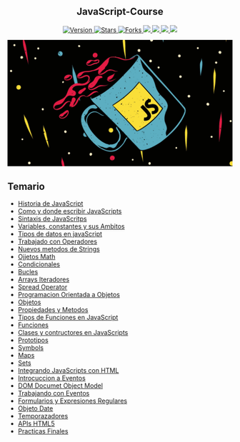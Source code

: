 <h2 align="center"> JavaScript-Course</h2>

<p align="center">
  
  <a href="https://github.com/BrianMarquez3/PHP-Course/tags">
    <img src="https://img.shields.io/github/tag/BrianMarquez3/PHP-Course.svg?label=version&style=flat" alt="Version">
  </a>
  <a href="https://github.com/BrianMarquez3/PHP-Course/stargazers">
    <img src="https://img.shields.io/github/stars/BrianMarquez3/PHP-Course.svg?style=flat" alt="Stars">
  </a>
  <a href="https://github.com/BrianMarquez3/PHP-Course/network">
    <img src="https://img.shields.io/github/forks/BrianMarquez3/PHP-Course.svg?style=flat" alt="Forks">
  </a>
  <a href="https://github.com/BrianMarquez3/C-Plus-Plus-Course/network">
    <img src="https://img.shields.io/badge/coverage-80%25-yellowgreen">
  </a>
   <a href="https://github.com/BrianMarquez3/C-Plus-Plus-Course/network">
    <img src="https://img.shields.io/badge/gem-2.2.0-blue">
  </a>
   <a href="https://github.com/BrianMarquez3/C-Plus-Plus-Course/network">
    <img src="https://img.shields.io/badge/dependencies-out%20of%20date-orange">
  </a>
   <a href="https://github.com/BrianMarquez3/C-Plus-Plus-Course/network">
    <img src="https://img.shields.io/badge/codacy-A-green">
  </a>
</p>
  
![javascripts](./images/taza.png)

## Temario
- [Historia de JavaScript](#Que-es-PHP)
- [Como y donde escribir JavaScripts](#Cualidades)
- [Sintaxis de JavaScritps](#Desarrollo-Web)
- [Variables, constantes y sus Ambitos](#Servidores)
- [Tipos de datos en javaScript](#La-Web-Dinamica)
- [Trabajado con Operadores](#XAMPP)
- [Nuevos metodos de Strings](#Servidor-Portable)
- [Ojjetos Math](#Post-Instalacion)
- [Condicionales](#Entorno-de-Desarrollo)
- [Bucles](#Codigo)
- [Arrays Iteradores](#Cadenas-de-texto)
- [Spread Operator](#Heredoc)
- [Programacion Orientada a Objetos](#Niveles-de-Error)
- [Objetos](#Operadores)
- [Propiedades y Metodos](#Operadores-de-Comparación)
- [Tipos de Funciones en JavaScript](#Operador-Ternario)
- [Funciones](#Operador-"Nave-Espacial")
- [Clases y contructores en JavaScripts](#Operador-"Nave-Espacial")
- [Prototipos](#Operador-"Nave-Espacial")
- [Symbols](#Operador-"Nave-Espacial")
- [Maps](#Operador-"Nave-Espacial")
- [Sets](#Operador-"Nave-Espacial")
- [Integrando JavaScripts con HTML](#Operador-"Nave-Espacial")
- [Introcuccion a Eventos](#Operador-"Nave-Espacial")
- [DOM Documet Object Model](#Operador-"Nave-Espacial")
- [Trabajando con Eventos](#Operador-"Nave-Espacial")
- [Formularios y Expresiones Regulares](#Operador-"Nave-Espacial")
- [Objeto Date](#Operador-"Nave-Espacial")
- [Temporazadores](#Operador-"Nave-Espacial")
- [APIs HTML5](#Operador-"Nave-Espacial")
- [Practicas Finales](#Operador-"Nave-Espacial")






